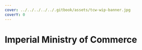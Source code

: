 ```yaml
---
cover: ../../../../../.gitbook/assets/tcw-wip-banner.jpg
coverY: 0
---
```


# Imperial Ministry of Commerce
